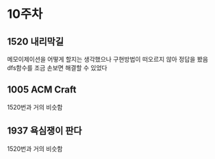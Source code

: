 # 10주차
## 1520 내리막길
메모이제이션을 어떻게 할지는 생각했으나 구현방법이 떠오르지 않아 정답을 봤음
<br/>
dfs함수를 조금 손보면 해결할 수 있었다

## 1005 ACM Craft
1520번과 거의 비슷함

## 1937 욕심쟁이 판다
1520번과 거의 비슷함
